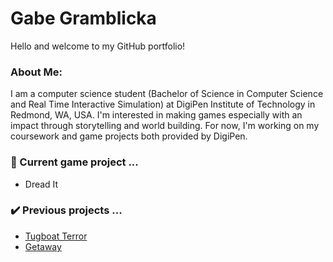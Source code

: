 # Gabe Gramblicka
Hello and welcome to my GitHub portfolio!

### About Me:
I am a computer science student (Bachelor of Science in Computer Science and Real Time Interactive Simulation) at DigiPen Institute of Technology in Redmond, WA, USA.
I'm interested in making games especially with an impact through storytelling and world building.
For now, I'm working on my coursework and game projects both provided by DigiPen.  

### 👷 Current game project ...
- Dread It

### ✔️ Previous projects ...
- [Tugboat Terror](https://github.com/GabeGramblicka/gam150-project)
- [Getaway](https://github.com/GabeGramblicka/gam100-project)



<!--
**GabeGramblicka/GabeGramblicka** is a ✨ _special_ ✨ repository because its `README.md` (this file) appears on your GitHub profile.

Here are some ideas to get you started:



# 🌱 I’m currently learning ...
- 👯 I’m looking to collaborate on ...
- 🤔 I’m looking for help with ...
- 💬 Ask me about ...
- 📫 How to reach me: ...
- 😄 Pronouns: ...
- ⚡ Fun fact: ...
-->
